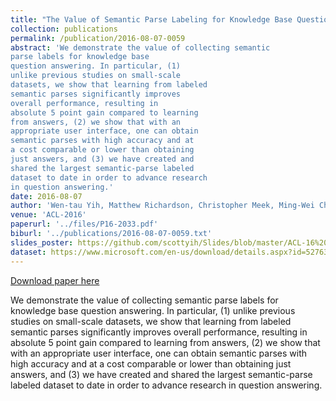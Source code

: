 ```yaml
---
title: "The Value of Semantic Parse Labeling for Knowledge Base Question Answering"
collection: publications
permalink: /publication/2016-08-07-0059
abstract: 'We demonstrate the value of collecting semantic
parse labels for knowledge base
question answering. In particular, (1)
unlike previous studies on small-scale
datasets, we show that learning from labeled
semantic parses significantly improves
overall performance, resulting in
absolute 5 point gain compared to learning
from answers, (2) we show that with an
appropriate user interface, one can obtain
semantic parses with high accuracy and at
a cost comparable or lower than obtaining
just answers, and (3) we have created and
shared the largest semantic-parse labeled
dataset to date in order to advance research
in question answering.'
date: 2016-08-07
author: 'Wen-tau Yih, Matthew Richardson, Christopher Meek, Ming-Wei Chang and Jina Suh'
venue: 'ACL-2016'
paperurl: '../files/P16-2033.pdf'
biburl: '../publications/2016-08-07-0059.txt'
slides_poster: https://github.com/scottyih/Slides/blob/master/ACL-16%20WebQSP%20Poster%20v2.1.pptx
dataset: https://www.microsoft.com/en-us/download/details.aspx?id=52763
---
```


<a href='../files/P16-2033.pdf'>Download paper here</a>

We demonstrate the value of collecting semantic
parse labels for knowledge base
question answering. In particular, (1)
unlike previous studies on small-scale
datasets, we show that learning from labeled
semantic parses significantly improves
overall performance, resulting in
absolute 5 point gain compared to learning
from answers, (2) we show that with an
appropriate user interface, one can obtain
semantic parses with high accuracy and at
a cost comparable or lower than obtaining
just answers, and (3) we have created and
shared the largest semantic-parse labeled
dataset to date in order to advance research
in question answering.

